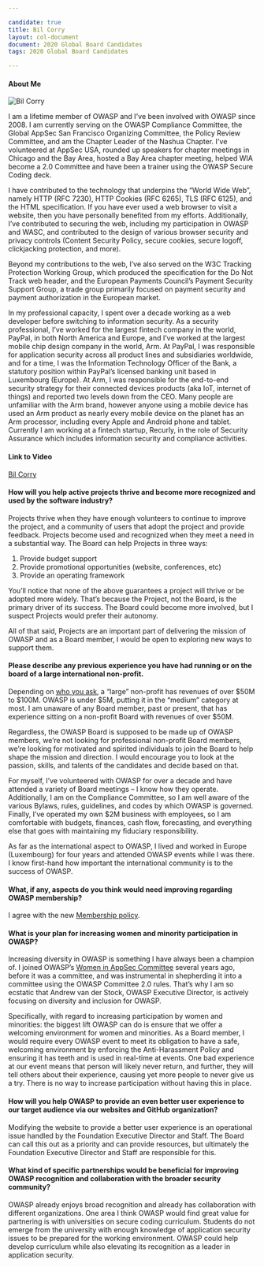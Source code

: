 ```yaml
---

candidate: true
title: Bil Corry
layout: col-document
document: 2020 Global Board Candidates
tags: 2020 Global Board Candidates

---
```


#### About Me
![Bil Corry](/www-board-candidates/assets/images/bil_corry.jpg)

I am a lifetime member of OWASP and I've been involved with OWASP since 2008. I am currently serving on the OWASP Compliance Committee, the Global AppSec San Francisco Organizing Committee, the Policy Review Committee, and am the Chapter Leader of the Nashua Chapter.  I've volunteered at AppSec USA, rounded up speakers for chapter meetings in Chicago and the Bay Area, hosted a Bay Area chapter meeting, helped WIA become a 2.0 Committee and have been a trainer using the OWASP Secure Coding deck.

I have contributed to the technology that underpins the “World Wide Web”, namely HTTP (RFC 7230), HTTP Cookies (RFC 6265), TLS (RFC 6125), and the HTML specification. If you have ever used a web browser to visit a website, then you have personally benefited from my efforts. Additionally, I’ve contributed to securing the web, including my participation in OWASP and WASC, and contributed to the design of various browser security and privacy controls (Content Security Policy, secure cookies, secure logoff, clickjacking protection, and more).

Beyond my contributions to the web, I’ve also served on the W3C Tracking Protection Working Group, which produced the specification for the Do Not Track web header, and the European Payments Council’s Payment Security Support Group, a trade group primarily focused on payment security and payment authorization in the European market.

In my professional capacity, I spent over a decade working as a web developer before switching to information security. As a security professional, I’ve worked for the largest fintech company in the world, PayPal, in both North America and Europe, and I’ve worked at the largest mobile chip design company in the world, Arm. At PayPal, I was responsible for application security across all product lines and subsidiaries worldwide, and for a time, I was the Information Technology Officer of the Bank, a statutory position within PayPal’s licensed banking unit based in Luxembourg (Europe). At Arm, I was responsible for the end-to-end security strategy for their connected devices products (aka IoT, internet of things) and reported two levels down from the CEO. Many people are unfamiliar with the Arm brand, however anyone using a mobile device has used an Arm product as nearly every mobile device on the planet has an Arm processor, including every Apple and Android phone and tablet.  Currently I am working at a fintech startup, Recurly, in the role of Security Assurance which includes information security and compliance activities.

#### Link to Video
[Bil Corry](https://youtu.be/Gu2XOnLPPeo)

#### How will you help active projects thrive and become more recognized and used by the software industry?

Projects thrive when they have enough volunteers to continue to improve the project, and a community of users that adopt the project and provide feedback.
Projects become used and recognized when they meet a need in a substantial way.
The Board can help Projects in three ways:
1. Provide budget support
2. Provide promotional opportunities (website, conferences, etc)
3. Provide an operating framework

You’ll notice that none of the above guarantees a project will thrive or be adopted more widely.  That’s because the Project, not the Board, is the primary driver of its success.  The Board could become more involved, but I suspect Projects would prefer their autonomy.

All of that said, Projects are an important part of delivering the mission of OWASP and as a Board member, I would be open to exploring new ways to support them.


#### Please describe any previous experience you have had running or on the board of a large international non-profit.

Depending on [who you ask]( https://learning.candid.org/resources/blog/how-do-you-define-a-nonprofits-size/), a “large” non-profit has revenues of over $50M to $100M.  OWASP is under $5M, putting it in the “medium” category at most.  I am unaware of any Board member, past or present, that has experience sitting on a non-profit Board with revenues of over $50M.

Regardless, the OWASP Board is supposed to be made up of OWASP members, we’re not looking for professional non-profit Board members, we’re looking for motivated and spirited individuals to join the Board to help shape the mission and direction.  I would encourage you to look at the passion, skills, and talents of the candidates and decide based on that. 

For myself, I’ve volunteered with OWASP for over a decade and have attended a variety of Board meetings – I know how they operate.  Additionally, I am on the Compliance Committee, so I am well aware of the various Bylaws, rules, guidelines, and codes by which OWASP is governed.  Finally, I’ve operated my own $2M business with employees, so I am comfortable with budgets, finances, cash flow, forecasting, and everything else that goes with maintaining my fiduciary responsibility.

As far as the international aspect to OWASP, I lived and worked in Europe (Luxembourg) for four years and attended OWASP events while I was there.  I know first-hand how important the international community is to the success of OWASP.


#### What, if any, aspects do you think would need improving regarding OWASP membership?

I agree with the new [Membership policy](https://owasp.org/www-policy/operational/membership.html).


#### What is your plan for increasing women and minority participation in OWASP?

Increasing diversity in OWASP is something I have always been a champion of.  I joined OWASP’s [Women in AppSec Committee]( https://owasp.org/www-committee-wia/) several years ago, before it was a committee, and was instrumental in shepherding it into a committee using the OWASP Committee 2.0 rules.  That’s why I am so ecstatic that Andrew van der Stock, OWASP Executive Director, is actively focusing on diversity and inclusion for OWASP.

Specifically, with regard to increasing participation by women and minorities: the biggest lift OWASP can do is ensure that we offer a welcoming environment for women and minorities.  As a Board member, I would require every OWASP event to meet its obligation to have a safe, welcoming environment by enforcing the Anti-Harassment Policy and ensuring it has teeth and is used in real-time at events.  One bad experience at our event means that person will likely never return, and further, they will tell others about their experience, causing yet more people to never give us a try.  There is no way to increase participation without having this in place.


#### How will you help OWASP to provide an even better user experience to our target audience via our websites and GitHub organization?

Modifying the website to provide a better user experience is an operational issue handled by the Foundation Executive Director and Staff.  The Board can call this out as a priority and can provide resources, but ultimately the Foundation Executive Director and Staff are responsible for this. 


#### What kind of specific partnerships would be beneficial for improving OWASP recognition and collaboration with the broader security community?

OWASP already enjoys broad recognition and already has collaboration with different organizations.  One area I think OWASP would find great value for partnering is with universities on secure coding curriculum.  Students do not emerge from the university with enough knowledge of application security issues to be prepared for the working environment.  OWASP could help develop curriculum while also elevating its recognition as a leader in application security.

